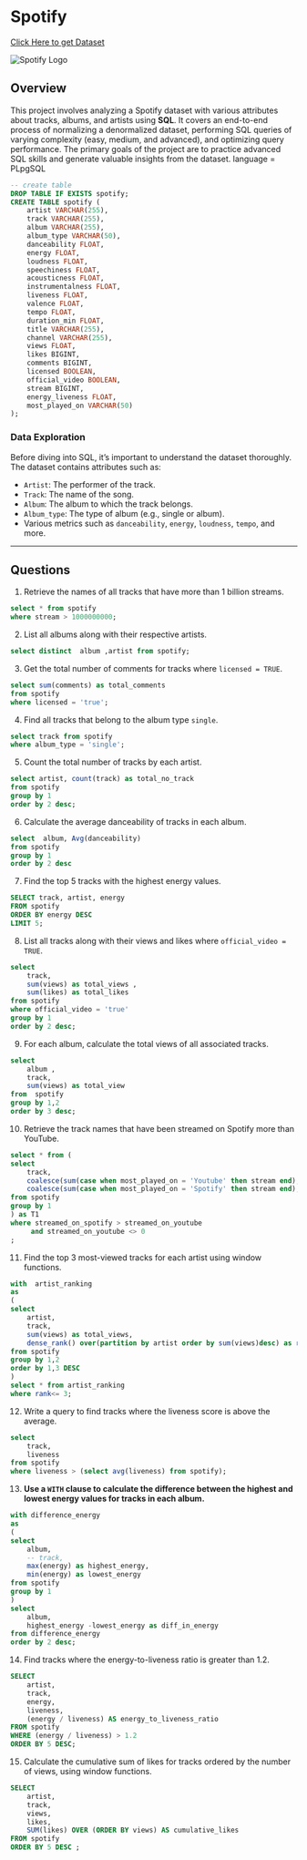 # Spotify 

[Click Here to get Dataset](https://www.kaggle.com/datasets/sanjanchaudhari/spotify-dataset)

![Spotify Logo](https://github.com/AniketBordekar07/Spotify/blob/main/spotify.jpg)

## Overview
This project involves analyzing a Spotify dataset with various attributes about tracks, albums, and artists using **SQL**. It covers an end-to-end process of normalizing a denormalized dataset, performing SQL queries of varying complexity (easy, medium, and advanced), and optimizing query performance. The primary goals of the project are to practice advanced SQL skills and generate valuable insights from the dataset.
language = PLpgSQL
```sql
-- create table
DROP TABLE IF EXISTS spotify;
CREATE TABLE spotify (
    artist VARCHAR(255),
    track VARCHAR(255),
    album VARCHAR(255),
    album_type VARCHAR(50),
    danceability FLOAT,
    energy FLOAT,
    loudness FLOAT,
    speechiness FLOAT,
    acousticness FLOAT,
    instrumentalness FLOAT,
    liveness FLOAT,
    valence FLOAT,
    tempo FLOAT,
    duration_min FLOAT,
    title VARCHAR(255),
    channel VARCHAR(255),
    views FLOAT,
    likes BIGINT,
    comments BIGINT,
    licensed BOOLEAN,
    official_video BOOLEAN,
    stream BIGINT,
    energy_liveness FLOAT,
    most_played_on VARCHAR(50)
);
```


### Data Exploration
Before diving into SQL, it’s important to understand the dataset thoroughly. The dataset contains attributes such as:
- `Artist`: The performer of the track.
- `Track`: The name of the song.
- `Album`: The album to which the track belongs.
- `Album_type`: The type of album (e.g., single or album).
- Various metrics such as `danceability`, `energy`, `loudness`, `tempo`, and more.

---

## Questions


1. Retrieve the names of all tracks that have more than 1 billion streams.
```sql
select * from spotify
where stream > 1000000000;
```
2. List all albums along with their respective artists.
```sql
select distinct  album ,artist from spotify;
```
3. Get the total number of comments for tracks where `licensed = TRUE`.
```sql
select sum(comments) as total_comments
from spotify
where licensed = 'true';
```
4. Find all tracks that belong to the album type `single`.
```sql
select track from spotify
where album_type = 'single';
```
5. Count the total number of tracks by each artist.
```sql
select artist, count(track) as total_no_track
from spotify
group by 1 
order by 2 desc;
```
6. Calculate the average danceability of tracks in each album.
```sql
select  album, Avg(danceability)
from spotify 
group by 1
order by 2 desc
```
7. Find the top 5 tracks with the highest energy values.
```sql
SELECT track, artist, energy
FROM spotify
ORDER BY energy DESC
LIMIT 5;
```
8. List all tracks along with their views and likes where `official_video = TRUE`.
```sql
select 
	track, 
	sum(views) as total_views ,
	sum(likes) as total_likes
from spotify
where official_video = 'true' 
group by 1
order by 2 desc;
```
9. For each album, calculate the total views of all associated tracks.
```sql
select 
	album ,
	track, 
	sum(views) as total_view 
from  spotify 
group by 1,2
order by 3 desc;
```
10. Retrieve the track names that have been streamed on Spotify more than YouTube.
```sql
select * from (
select 
	track,
	coalesce(sum(case when most_played_on = 'Youtube' then stream end),0) as streamed_on_youtube,
    coalesce(sum(case when most_played_on = 'Spotify' then stream end),0) as streamed_on_spotify
from spotify
group by 1
) as T1
where streamed_on_spotify > streamed_on_youtube
	 and streamed_on_youtube <> 0
;
```
11. Find the top 3 most-viewed tracks for each artist using window functions.
```sql
with  artist_ranking 
as 
(
select 
	artist, 
	track,
	sum(views) as total_views,
	dense_rank() over(partition by artist order by sum(views)desc) as rank
from spotify 
group by 1,2
order by 1,3 DESC
)
select * from artist_ranking
where rank<= 3;
```
12. Write a query to find tracks where the liveness score is above the average.
```sql
select 
	track,
	liveness
from spotify
where liveness > (select avg(liveness) from spotify); 
```
13. **Use a `WITH` clause to calculate the difference between the highest and lowest energy
values for tracks in each album.**
```sql
with difference_energy
as
(
select  
	album,
	-- track,
	max(energy) as highest_energy,
	min(energy) as lowest_energy
from spotify
group by 1
)
select 
	album,
	highest_energy -lowest_energy as diff_in_energy
from difference_energy
order by 2 desc;
```
14. Find tracks where the energy-to-liveness ratio is greater than 1.2.
```sql
SELECT 
	artist, 
	track, 
	energy,
	liveness,
    (energy / liveness) AS energy_to_liveness_ratio
FROM spotify
WHERE (energy / liveness) > 1.2
ORDER BY 5 DESC;
```
15. Calculate the cumulative sum of likes for tracks ordered by the number of views, using window functions.
```sql
SELECT 
    artist,
    track,
    views,
    likes,
    SUM(likes) OVER (ORDER BY views) AS cumulative_likes
FROM spotify
ORDER BY 5 DESC ;
```

